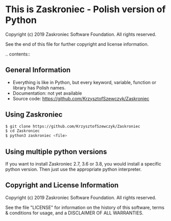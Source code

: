 This is Zaskroniec - Polish version of Python
====================================

Copyright (c) 2019 Zaskroniec Software Foundation.  All rights reserved.

See the end of this file for further copyright and license information.

.. contents::

General Information
-------------------

- Everything is like in Python, but every keyword, variable, function or library has Polish names.
- Documentation: not yet available
- Source code: https://github.com/KrzysztofSzewczyk/Zaskroniec

Using Zaskroniec
------------

```sh
$ git clone https://github.com/KrzysztofSzewczyk/Zaskroniec
$ cd Zaskroniec
$ python3 zaskroniec <file>
```

Using multiple python versions
----------------------------

If you want to install Zaskroniec 2.7, 3.6 or 3.8,
you would install a specific python version.
Then just use the appropriate python interpreter.

Copyright and License Information
---------------------------------

Copyright (c) 2019 Zaskroniec Software Foundation.  All rights reserved.

See the file "LICENSE" for information on the history of this software, terms &
conditions for usage, and a DISCLAIMER OF ALL WARRANTIES.
